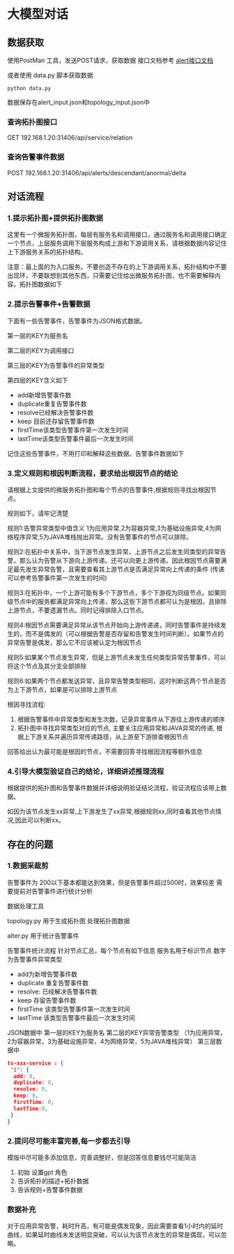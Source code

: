 # 大模型对话

## 数据获取

使用PostMan 工具，发送POST请求，获取数据
接口文档参考 [alert接口文档](https://kgwnvb.yuque.com/grmkz0/lymk39/wkin5i91vrtisbfh#LyPLc)

或者使用 data.py 脚本获取数据

```shell
python data.py
```

数据保存在alert_input.json和topology_input.json中

### 查询拓扑图接口

GET 192.168.1.20:31406/api/service/relation

### 查询告警事件数据

POST 192.168.1.20:31406/api/alerts/descendant/anormal/delta

## 对话流程

### 1.提示拓扑图+提供拓扑图数据

这里有一个微服务拓扑图，每层有服务名和调用接口，通过服务名和调用接口确定一个节点，上层服务调用下层服务构成上游和下游调用关系，请根据数据内容记住上下游服务关系的拓扑结构。

注意：最上面的为入口服务。不要创造不存在的上下游调用关系，拓扑结构中不要出现环，不要联想到其他东西，只需要记住给出微服务拓扑图，也不需要解释内容。拓扑图数据如下

### 2.提示告警事件+告警数据

下面有一些告警事件，告警事件为JSON格式数据。

第一层的KEY为服务名

第二层的KEY为调用接口

第三层的KEY为告警事件的异常类型

第四层的KEY含义如下

- add新增告警事件数
- duplicate重复告警事件数
- resolve已经解决告警事件数
- keep 目前还存留告警事件数
- firstTime该类型告警事件第一次发生时间
- lastTime该类型告警事件最后一次发生时间

记住这些告警事件，不用打印和解释这些数据。告警事件数据如下  

### 3.定义规则和根因判断流程，要求给出根因节点的结论

请根据上文提供的微服务拓扑图和每个节点的告警事件,根据规则寻找出根因节点。

规则如下，请牢记清楚

规则1:告警异常类型中值含义 1为应用异常,2为容器异常,3为基础设施异常,4为网络程序异常,5为JAVA堆栈抛出异常。没有告警事件的节点可以排除。

规则2:在拓扑中关系中，当下游节点发生异常，上游节点之后发生同类型的异常告警，那么认为告警从下游向上游传递。还可以向更上游传递。因此根因节点需要满足最先发生异常告警，且需要查看其上游节点是否满足异常向上传递的条件 (传递可以参考告警事件第一次发生的时间)

规则3:在拓扑中，一个上游可能有多个下游节点，多个下游视为同级节点。如果同级节点中的服务都满足异常向上传递，那么这些下游节点都可认为是根因，且排除上游节点，不要遗漏节点。同时记得排除入口节点。

规则4:根因节点需要满足异常从该节点开始向上游传递递，同时告警事件是持续发生的，而不是偶发的（可以根据告警是否存留和告警发生时间判断）。如果节点的异常告警是偶发，那么它不应该被认定为根因节点

规则5:如果某个节点发生异常，但是上游节点未发生任何类型异常告警事件，可以将这个节点及其分支全部排除

规则6:如果两个节点都发送异常，且异常告警类型相同，这时判断这两个节点是否为上下游节点，如果是可以排除上游节点

根因寻找流程:

1. 根据告警事件中异常类型和发生次数，记录异常事件从下游往上游传递的顺序
2. 拓扑图中寻找异常类型对应的节点, 主要关注应用异常和JAVA异常的传递, 根据上下游关系并遍历异常传递路径，从上游至下游排查根因节点

回答给出认为最可能是根因的节点，不需要回答寻找根因流程等额外信息

### 4.引导大模型验证自己的结论，详细讲述推理流程

根据提供的拓扑图和告警事件数据并详细说明验证结论流程，验证流程应该带上数据。

如因为该节点发生xx异常,上下游发生了xx异常,根据规则xx,同时查看其他节点情况,因此可以判断xx。

## 存在的问题

### 1.数据采裁剪

告警事件为 200以下基本都能达到效果，但是告警事件超过500时，效果较差
需要提前对告警事件进行统计分析

数据处理工具

topology.py 用于生成拓扑图 处理拓扑图数据

alter.py 用于统计告警事件

告警事件统计流程
针对节点汇总，每个节点有如下信息
服务名用于标识节点
数字为告警事件异常类型

- add为新增告警事件数
- duplicate 重复告警事件数
- resolve: 已经解决告警事件数
- keep 存留告警事件数
- firstTime 该类型告警事件第一次发生时间
- lastTime 该类型告警事件最后一次发生时间

JSON数据中
第一层的KEY为服务名
第二层的KEY异常告警类型 （1为应用异常，2为容器异常，3为基础设施异常，4为网络异常，5为JAVA堆栈异常）
第三层数据中

```json
ts-xxx-service : {
 "1": {
  add: 0,
  duplicate: 0,
  resolve: 0,
  keep: 0,
  firstTime: 0,
  lastTime:0,
 }
}

```

### 2.提问尽可能丰富完善,每一步都去引导

模版中尽可能多添加信息，完善调整好，但是回答信息要钱尽可能简洁

1. 初始 设置gpt 角色
2. 告诉拓扑的描述+拓扑数据
3. 告诉规则+告警事件数据

### 数据补充

对于应用异常告警，耗时升高，有可能是偶发现象，因此需要查看1小时内的延时曲线，如果延时曲线未发送明显突破，可以认为该节点发生的异常是偶现，可以忽略。